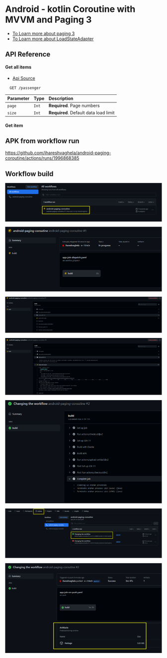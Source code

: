 
# Android - kotlin Coroutine with MVVM and Paging 3

- [To Loarn more about paging 3](https://developer.android.com/topic/libraries/architecture/paging/v3-overview)
- [To Loarn more about LoadStateAdapter](https://developer.android.com/reference/kotlin/androidx/paging/LoadStateAdapter)


## API Reference

#### Get all items

- [Api Source](https://api.instantwebtools.net/v1/)

```http
  GET /passenger
```

| Parameter | Type     | Description                |
| :-------- | :------- | :------------------------- |
| `page` | `Int` | **Required**. Page numbers |
| `size` | `Int` | **Required**. Default data load limit |

#### Get item



## APK from workflow run 

https://github.com/ihareshvaghela/android-paging-coroutine/actions/runs/1996868385


## Workflow build

![App Screenshot](https://github.com/ihareshvaghela/android-paging-coroutine/blob/master/workflow-images/Screenshot_1.png)

![App Screenshot](https://github.com/ihareshvaghela/android-paging-coroutine/blob/master/workflow-images/Screenshot_2.png)

![App Screenshot](https://github.com/ihareshvaghela/android-paging-coroutine/blob/master/workflow-images/Screenshot_3.png)

![App Screenshot](https://github.com/ihareshvaghela/android-paging-coroutine/blob/master/workflow-images/Screenshot_4.png)

![App Screenshot](https://github.com/ihareshvaghela/android-paging-coroutine/blob/master/workflow-images/Screenshot_5.png)

![App Screenshot](https://github.com/ihareshvaghela/android-paging-coroutine/blob/master/workflow-images/Screenshot_6.png)

![App Screenshot](https://github.com/ihareshvaghela/android-paging-coroutine/blob/master/workflow-images/Screenshot_7.png)
